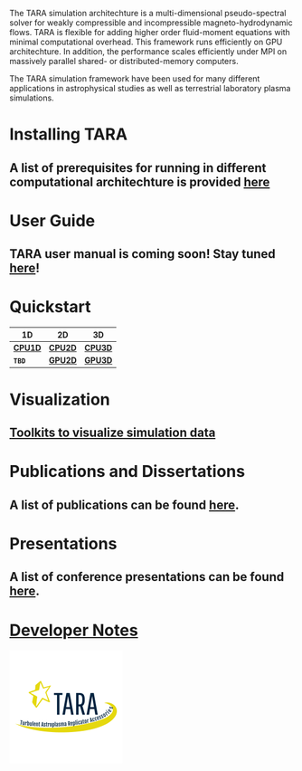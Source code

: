 The TARA simulation architechture is a multi-dimensional pseudo-spectral solver for weakly compressible and incompressible magneto-hydrodynamic flows. TARA is flexible for adding higher order fluid-moment equations with minimal computational overhead. This framework runs efficiently on GPU architechture. In addition, the performance scales efficiently under MPI on massively parallel shared- or distributed-memory computers.

The TARA simulation framework have been used for many different applications in astrophysical studies as well as terrestrial laboratory plasma simulations.

# Installing TARA

## A list of prerequisites for running in different computational architechture is provided [here](prerequisites.md)

# User Guide
## TARA user manual is coming soon! Stay tuned [here](documentation.md)!

# Quickstart

1D | 2D | 3D
------ | ------ | -----
[**CPU1D**](cpu1d.md) | [**CPU2D**](cpu2d.md) | [**CPU3D**](cpu3d.md)
**`TBD`** | [**GPU2D**](gpu2d.md) | [**GPU3D**](gpu3d.md)

# Visualization
## [Toolkits to visualize simulation data](visualization.md)

# Publications and Dissertations
## A list of publications can be found [here](publications.md).

# Presentations
## A list of conference presentations can be found [here](presentations.md).

# [Developer Notes](dev-notes.md)

![TARA Logo](/assets/img/logo.png)
<!-- Format: ![Alt Text](url) -->
